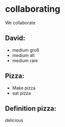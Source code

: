 # collaborating

We collaborate

## David:

- medium groß
- medium alt
- medium rare

## Pizza:

- Make pizza
- eat pizza

## Definition pizza:

delicious
